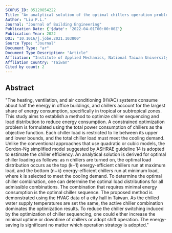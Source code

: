 ```yaml
---
SCOPUS_ID: 85120854222
Title: "An analytical solution of the optimal chillers operation problems based on ASHRAE guideline 14"
Author: "Liu P.L."
Journal: "Journal of Building Engineering"
Publication Date: {'$date': '2022-04-01T00:00:00Z'}
Publication Year: 2022
DOI: "10.1016/j.jobe.2021.103800"
Source Type: "Journal"
Document Type: "ar"
Document Type Description: "Article"
Affliation: "Institute of Applied Mechanics, National Taiwan University"
Affliation Country: "Taiwan"
Cited by count: 2
---
```


## Abstract
"The heating, ventilation, and air conditioning (HVAC) systems consume about half the energy in office buildings, and chillers account for the largest share of energy consumption, specifically in tropical or subtropical zones. This study aims to establish a method to optimize chiller sequencing and load distribution to reduce energy consumption. A constrained optimization problem is formulated using the total power consumption of chillers as the objective function. Each chiller load is restricted to lie between its upper and lower bounds, and the total chiller load must meet the cooling demand. Unlike the conventional approaches that use quadratic or cubic models, the Gordon-Ng simplified model suggested by ASHRAE guideline 14 is adopted to estimate the chiller efficiency. An analytical solution is derived for optimal chiller loading as follows: as n chillers are turned on, the optimal load distribution occurs as the top (k−1) energy-efficient chillers run at maximum load, and the bottom (n−k) energy-efficient chillers run at minimum load, where k is selected to meet the cooling demand. To determine the optimal chiller combination, one can determine the optimal load distributions for all admissible combinations. The combination that requires minimal energy consumption is the optimal chiller sequence. The proposed method is demonstrated using the HVAC data of a city hall in Taiwan. As the chilled water supply temperatures are set the same, the active chiller combination dominates the optimization results. To reduce the chiller switching induced by the optimization of chiller sequencing, one could either increase the minimal uptime or downtime of chillers or adopt shift operation. The energy-saving is significant no matter which operation strategy is adopted."
